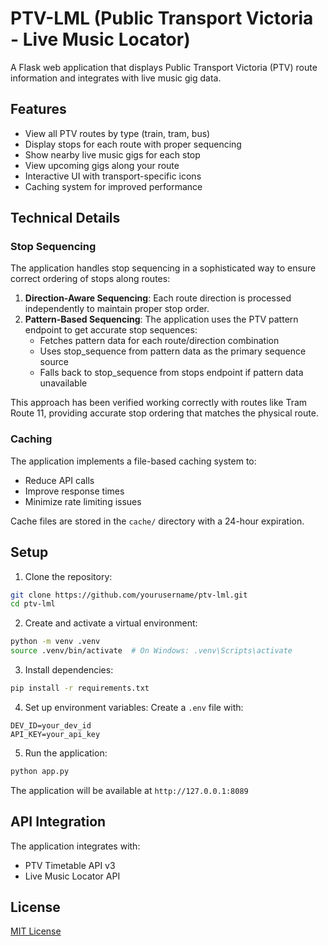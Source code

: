 # PTV-LML (Public Transport Victoria - Live Music Locator)

A Flask web application that displays Public Transport Victoria (PTV) route information and integrates with live music gig data.

## Features

- View all PTV routes by type (train, tram, bus)
- Display stops for each route with proper sequencing
- Show nearby live music gigs for each stop
- View upcoming gigs along your route
- Interactive UI with transport-specific icons
- Caching system for improved performance

## Technical Details

### Stop Sequencing

The application handles stop sequencing in a sophisticated way to ensure correct ordering of stops along routes:

1. **Direction-Aware Sequencing**: Each route direction is processed independently to maintain proper stop order.
2. **Pattern-Based Sequencing**: The application uses the PTV pattern endpoint to get accurate stop sequences:
   - Fetches pattern data for each route/direction combination
   - Uses stop_sequence from pattern data as the primary sequence source
   - Falls back to stop_sequence from stops endpoint if pattern data unavailable
   
This approach has been verified working correctly with routes like Tram Route 11, providing accurate stop ordering that matches the physical route.

### Caching

The application implements a file-based caching system to:
- Reduce API calls
- Improve response times
- Minimize rate limiting issues

Cache files are stored in the `cache/` directory with a 24-hour expiration.

## Setup

1. Clone the repository:
```bash
git clone https://github.com/yourusername/ptv-lml.git
cd ptv-lml
```

2. Create and activate a virtual environment:
```bash
python -m venv .venv
source .venv/bin/activate  # On Windows: .venv\Scripts\activate
```

3. Install dependencies:
```bash
pip install -r requirements.txt
```

4. Set up environment variables:
Create a `.env` file with:
```
DEV_ID=your_dev_id
API_KEY=your_api_key
```

5. Run the application:
```bash
python app.py
```

The application will be available at `http://127.0.0.1:8089`

## API Integration

The application integrates with:
- PTV Timetable API v3
- Live Music Locator API

## License

[MIT License](LICENSE)
